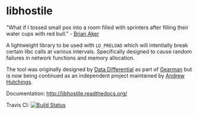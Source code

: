 # libhostile

"What if I tossed small pox into a room filled with sprinters after filling their water cups with red bull." - [Brian Aker](https://twitter.com/brianaker/status/301262430116405250)

A lightweight library to be used with `LD_PRELOAD` which will intentially break certain libc calls at various intervals. Specifically designed to cause random failures in network functions and memory allocation.

The tool was originally designed by [Data Differential](http://www.datadifferential.com/) as part of [Gearman](http://gearman.org/) but is now being continued as an independent project maintained by [Andrew Hutchings](https://github.com/LinuxJedi).

Documentation: <http://libhostile.readthedocs.org/>

Travis CI: [![Build Status](https://travis-ci.org/libhostile/libhostile.svg)](https://travis-ci.org/libhostile/libhostile)
